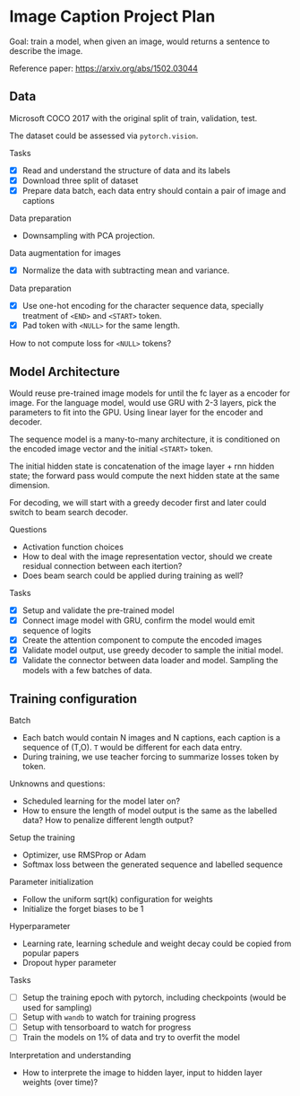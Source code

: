 # Image Caption Project Plan

Goal: train a model, when given an image, would returns a sentence to describe the image.

Reference paper: 
https://arxiv.org/abs/1502.03044

## Data
Microsoft COCO 2017 with the original split of train, validation, test.

The dataset could be assessed via `pytorch.vision`.

Tasks
- [x] Read and understand the structure of data and its labels
- [x] Download three split of dataset
- [x] Prepare data batch, each data entry should contain a pair of image and captions

Data preparation
- Downsampling with PCA projection.

Data augmentation for images
- [x] Normalize the data with subtracting mean and variance.

Data preparation
- [x] Use one-hot encoding for the character sequence data, specially treatment of `<END>` and `<START>` token.
- [x] Pad token with `<NULL>` for the same length.

How to not compute loss for `<NULL>` tokens?

## Model Architecture
Would reuse pre-trained image models for until the fc layer as a encoder for image.
For the language model, would use GRU with 2-3 layers, pick the parameters to fit into the GPU.
Using linear layer for the encoder and decoder.

The sequence model is a many-to-many architecture, it is conditioned on the encoded image vector and the initial `<START>` token.

The initial hidden state is concatenation of the image layer + rnn hidden state; the forward pass would compute the next hidden state at the same dimension.
 
For decoding, we will start with a greedy decoder first and later could switch to beam search decoder.

Questions
- Activation function choices
- How to deal with the image representation vector, should we create residual connection between each itertion?
- Does beam search could be applied during training as well?

Tasks
- [x] Setup and validate the pre-trained model 
- [x] Connect image model with GRU, confirm the model would emit sequence of logits
- [x] Create the attention component to compute the encoded images
- [x] Validate model output, use greedy decoder to sample the initial model.
- [x] Validate the connector between data loader and model. Sampling the models with a few batches of data.

## Training configuration
Batch
- Each batch would contain N images and N captions, each caption is a sequence of (T,O). `T` would be different for each data entry.
- During training, we use teacher forcing to summarize losses token by token.

Unknowns and questions:
- Scheduled learning for the model later on?
- How to ensure the length of model output is the same as the labelled data? How to penalize different length output?

Setup the training
- Optimizer, use RMSProp or Adam
- Softmax loss between the generated sequence and labelled sequence

Parameter initialization 
- Follow the uniform sqrt(k) configuration for weights
- Initialize the forget biases to be 1

Hyperparameter
- Learning rate, learning schedule and weight decay could be copied from popular papers 
- Dropout hyper parameter

Tasks
- [ ] Setup the training epoch with pytorch, including checkpoints (would be used for sampling)
- [ ] Setup with `wandb` to watch for training progress
- [ ] Setup with tensorboard to watch for progress
- [ ] Train the models on 1% of data and try to overfit the model

Interpretation and understanding
- How to interprete the image to hidden layer, input to hidden layer weights (over time)?